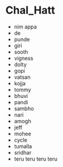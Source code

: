 # Chal_Hatt
- nim appa
- de
- punde
- giri
- sooth
- vigness
- dolty
- gopi
- vatsan
- kojja
- tommy
- bhuvi
- pandi
- sambho
- nari
- amogh
- jeff
- mohee
- cycle
- tumalla
- sridhar
- teru teru teru teru
